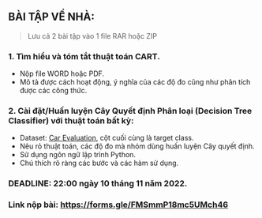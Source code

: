 ## BÀI TẬP VỀ NHÀ:
> Lưu cả 2 bài tập vào 1 file RAR hoặc ZIP
### 1. Tìm hiểu và tóm tắt thuật toán CART.
  - Nộp file WORD hoặc PDF.
  - Mô tả được cách hoạt động, ý nghĩa của các độ đo cũng như phân tích được các công thức.

### 2. Cài đặt/Huấn luyện Cây Quyết định Phân loại (Decision Tree Classifier) với thuật toán bất kỳ:
  - Dataset: [Car Evaluation](https://github.com/KBGIBN/CS523/blob/main/DECISION_TREE/BTVN/car_evaluation.csv), cột cuối cùng là target class.
  - Nêu rỏ thuật toán, các độ đo mà nhóm dùng huấn luyện Cây quyết định.
  - Sử dụng ngôn ngữ lập trình Python.
  - Chú thích rõ ràng các bước và các hàm sử dụng.

### DEADLINE: 22:00 ngày 10 tháng 11 năm 2022.

### Link nộp bài: https://forms.gle/FMSmmP18mc5UMch46
